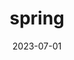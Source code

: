 ---
title: "spring"
type: season
date: 2023-07-01
hashtag: spring
after:
  - winter
before:
  - summer
opposite:
  - autumn
tags:
  - season
---